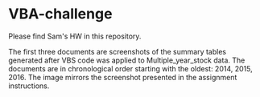 # VBA-challenge
Please find Sam's HW in this repository. 

The first three documents are screenshots of the summary tables generated after VBS code was applied to Multiple_year_stock data. The documents are in chronological order starting with the oldest: 2014, 2015, 2016. The image mirrors the screenshot presented in the assignment instructions. 
